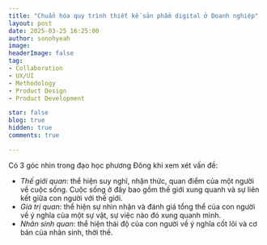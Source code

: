 ```yaml
---
title: "Chuẩn hóa quy trình thiết kế sản phẩm digital ở Doanh nghiệp"
layout: post
date: 2025-03-25 16:25:00
author: sonohyeah
image: 
headerImage: false
tag:
- Collaboration
- UX/UI
- Methodology
- Product Design
- Product Development

star: false
blog: true
hidden: true
comments: true

---
```

Có 3 góc nhìn trong đạo học phương Đông khi xem xét vấn đề:
- *Thế giới quan*: thể hiện suy nghĩ, nhận thức, quan điểm của một người về cuộc sống. Cuộc sống ở đây bao gồm thế giới xung quanh và sự liên kết giữa con người với thế giới.
- *Giá trị quan*: thể hiện sự nhìn nhận và đánh giá tổng thể của con người về ý nghĩa của một sự vật, sự việc nào đó xung quanh mình.
- *Nhân sinh quan*: thể hiện thái độ của con người về ý nghĩa cốt lõi và cơ bản của nhân sinh, thời thế.


